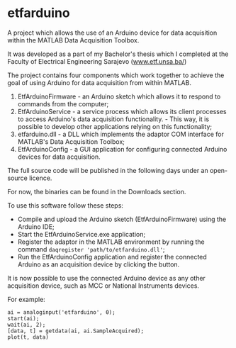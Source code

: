 etfarduino
==========

A project which allows the use of an Arduino device for data acquisition within the MATLAB Data Acquisition Toolbox.

It was developed as a part of my Bachelor's thesis which I completed at the Faculty of Electrical Engineering Sarajevo
(www.etf.unsa.ba/)

The project contains four components which work together to achieve the goal of using Arduino for data acquisition
from within MATLAB.

1. EtfArduinoFirmware - an Arduino sketch which allows it to respond to commands from the computer;
2. EtfArduinoService - a service process which allows its client processes to access Arduino's data acquisition functionality.
                     - This way, it is possible to develop other applications relying on this functionality;
3. etfarduino.dll - a DLL which implements the adaptor COM interface for MATLAB's Data Acquisition Toolbox;
4. EtfArduinoConfig - a GUI application for configuring connected Arduino devices for data acquisition.

The full source code will be published in the following days under an open-source licence.

For now, the binaries can be found in the Downloads section.

To use this software follow these steps:
- Compile and upload the Arduino sketch (EtfArduinoFirmware) using the Arduino IDE;
- Start the EtfArduinoService.exe application;
- Register the adaptor in the MATLAB environment by running the command `daqregister 'path/to/etfarduino.dll'`;
- Run the EtfArduinoConfig application and register the connected Arduino as an acquisition device by clicking the button.

It is now possible to use the connected Arduino device as any other acquisition device, such as MCC or National Instruments
devices.

For example:

    ai = analoginput('etfarduino', 0);
    start(ai);
    wait(ai, 2);
    [data, t] = getdata(ai, ai.SampleAcquired);
    plot(t, data)